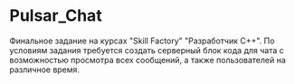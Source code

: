 # Pulsar_Chat
Финальное задание на курсах "Skill Factory" "Разработчик С++".  По условиям задания требуется создать серверный блок кода для чата с возможностью просмотра всех сообщений, а также пользователей на различное время. 
